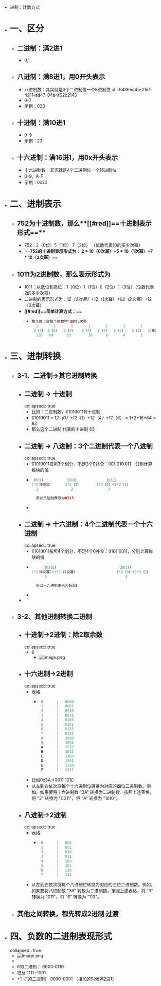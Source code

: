 - 进制：计数方式
- # 一、区分
	- ## 二进制：满2进1
		- 0,1
	- ## 八进制：满8进1，用0开头表示
		- 八进制数：其实就是3个二进制位一个8进制位
		  id:: 6486ec45-21ef-4211-ad47-04b4f62c2143
		- 0-7
		- 示例：023
	- ## 十进制：满10进1
		- 0-9
		- 示例：23
	- ## 十六进制：满16进1，用0x开头表示
		- 十六进制数：其实就是4个二进制位一个16进制位
		- 0-9，A-F
		- 示例：0x23
- # 二、进制表示
	- ## 752为十进制数，那么**[[#red]]==十进制表示形式==**
		- 752：2（0位）5（1位） 7（2位） （位数代表10的多少次幂）
		- ==**752的十进制表示形式为： 2 * 10（0次幂）+5 * 10（1次幂）+7 * 10（2次幂）**==
	- ## 1011为2进制数，那么表示形式为
		- 1011：从低位到高位：1（0位）1（1位）0（2位）1（3位）（位数代表2的多少次幂）
		- 二进制的表示形式为：1*2（0次幂）+1*2（1次幂）+0*2（2次幂）+1*2（3次幂）
		- **[[#red]]==简单计算方式：==**
			- ```java
			  第几位：就那个位数字*2的几次幂
			    1		1		1		1		1		1		1		1
			   2（7） 2（6）  2（5）   2（4）  2（3）  2（2）	2（1）  2(0次幂) 
			    128   64      32		16		8		4		2		1
			  ```
- # 三、进制转换
	- ## 3-1、二进制->其它进制转换
		- ## 二进制 -> 十进制
		  collapsed:: true
			- 比如：二进制数，01010011转十进制
			- 01010011 = 1*2（0）+1*2（1）+1*2（4）+1*2（6） = 1+2+16+64 = 83
			- 那么这个二进制 代表的十进制 83
		- ## 二进制 -> 八进制：3个二进制代表一个八进制
		  collapsed:: true
			- 01010011按照3个划分，不足3个0补全：001   010   011，分别计算每块的值
			- ```java
			  （001）         （010）            （011）
			  1*2(0次幂)      1*2（1）       1*2（0）+1*2（1）
			  	1				2                3
			    
			    所以八进制表示为0123
			  ```
			-
		- ## 二进制 -> 十六进制：4个二进制代表一个十六进制
		  collapsed:: true
			- 01010011按照4个划分，不足4个0补全：0101   0011，分别计算每块的值
			- ```java
			       （0101）         			        （0011）            
			  1*2(0次幂)+1*2（2次幂）     			 1*2（0）+1*2（1）      
			  	    5						             3              
			    
			    所以十六进制表示为0x53
			  ```
			-
		-
	- ## 3-2、其他进制转换二进制
		- ## 十进制->2进制：除2取余数
		  collapsed:: true
			- 6
				- ![image.png](../assets/image_1686565947568_0.png)
		- ## 十六进制->2进制
		  collapsed:: true
			- 表格
				- ```java
				   0      |   0000
				   1      |   0001
				   2      |   0010
				   3      |   0011
				   4      |   0100
				   5      |   0101
				   6      |   0110
				   7      |   0111
				   8      |   1000
				   9      |   1001
				   A      |   1010
				   B      |   1011
				   C      |   1100
				   D      |   1101
				   E      |   1110
				   F      |   1111
				  ```
			- 比如0x3A->0011 1010
			- 从左到右依次将每个十六进制位转换为对应的四位二进制数。例如，如果要将十六进制数 "3A" 转换为二进制数，按照上述表格，将 "3" 转换为 "0011"，将 "A" 转换为 "1010"。
		- ## 八进制->2进制
		  collapsed:: true
			- 表格
				- ```java
				   0      |   000
				   1      |   001
				   2      |   010
				   3      |   011
				   4      |   100
				   5      |   101
				   6      |   110
				   7      |   111
				  ```
			- 从左到右依次将每个八进制位转换为对应的三位二进制数。例如，如果要将八进制数 "36" 转换为二进制数，按照上述表格，将 "3" 转换为 "011"，将 "6" 转换为 "110"。
	- ## 其他之间转换，都先转成2进制 过渡
- # 四、负数的二进制表现形式
  collapsed:: true
	- ![image.png](../assets/image_1686566839819_0.png)
	-
	- 6的二进制：        0000-0110
	- 取反                     1111  -1001
	- +1（1的二进制）  0000-0001      （相加的时候满2进1）